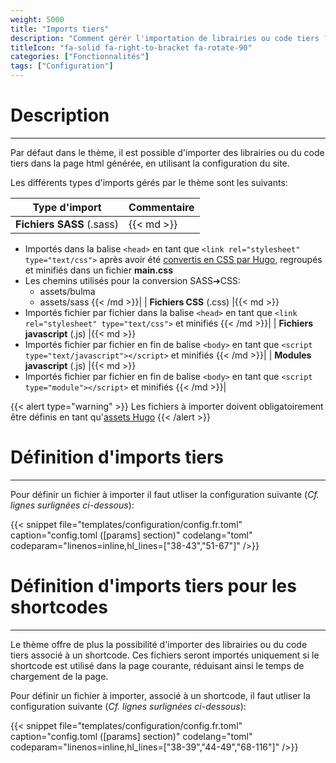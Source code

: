```yaml
---
weight: 5000
title: "Imports tiers"
description: "Comment gérér l'importation de librairies ou code tiers ?"
titleIcon: "fa-solid fa-right-to-bracket fa-rotate-90"
categories: ["Fonctionnalités"]
tags: ["Configuration"]
---
```


# Description
---

Par défaut dans le thème, il est possible d'importer des librairies ou du code tiers dans la page html générée, en utilisant la configuration du site.

Les différents types d'imports gérés par le thème sont les suivants:

| Type d'import | Commentaire |
| ------------- | ----------- |
| **Fichiers SASS** (.sass) |{{< md >}}
* Importés dans la balise `<head>` en tant que `<link rel="stylesheet" type="text/css">` après avoir été [convertis en CSS par Hugo](https://gohugo.io/hugo-pipes/scss-sass/), regroupés et minifiés dans un fichier **main.css**
* Les chemins utilisés pour la conversion SASS➔CSS:
    * assets/bulma
    * assets/sass
{{< /md >}}|
| **Fichiers CSS** (.css) |{{< md >}}
* Importés fichier par fichier dans la balise `<head>` en tant que `<link rel="stylesheet" type="text/css">` et minifiés
{{< /md >}}|
| **Fichiers javascript** (.js) |{{< md >}}
* Importés fichier par fichier en fin de balise `<body>` en tant que `<script type="text/javascript"></script>` et minifiés
{{< /md >}}|
| **Modules javascript** (.js) |{{< md >}}
* Importés fichier par fichier en fin de balise `<body>` en tant que `<script type="module"></script>` et minifiés
{{< /md >}}|

{{< alert type="warning" >}}
Les fichiers à importer doivent obligatoirement être définis en tant qu'[assets Hugo](https://gohugo.io/hugo-pipes/introduction/#asset-directory)
{{< /alert >}}

# Définition d'imports tiers
---

Pour définir un fichier à importer il faut utliser la configuration suivante (*Cf. lignes surlignées ci-dessous*):

{{< snippet
    file="templates/configuration/config.fr.toml"
    caption="config.toml ([params] section)"
    codelang="toml"
    codeparam="linenos=inline,hl_lines=[\"38-43\",\"51-67\"]"
/>}}

# Définition d'imports tiers pour les shortcodes
---

Le thème offre de plus la possibilité d'importer des librairies ou du code tiers associé à un shortcode. Ces fichiers seront importés uniquement si le shortcode est utilisé dans la page courante, réduisant ainsi le temps de chargement de la page.

Pour définir un fichier à importer, associé à un shortcode, il faut utliser la configuration suivante (*Cf. lignes surlignées ci-dessous*):

{{< snippet
    file="templates/configuration/config.fr.toml"
    caption="config.toml ([params] section)"
    codelang="toml"
    codeparam="linenos=inline,hl_lines=[\"38-39\",\"44-49\",\"68-116\"]"
/>}}